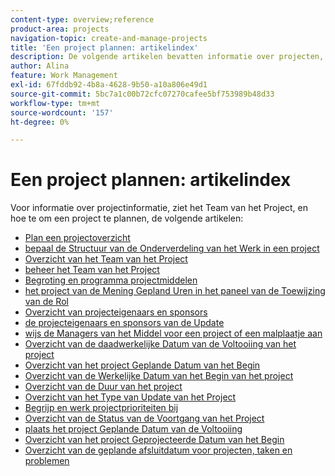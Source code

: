 ```yaml
---
content-type: overview;reference
product-area: projects
navigation-topic: create-and-manage-projects
title: 'Een project plannen: artikelindex'
description: De volgende artikelen bevatten informatie over projecten, het Team van het Project, en hoe te om een project te plannen.
author: Alina
feature: Work Management
exl-id: 67fddb92-4b8a-4628-9b50-a10a806e49d1
source-git-commit: 5bc7a1c00b72cfc07270cafee5bf753989b48d33
workflow-type: tm+mt
source-wordcount: '157'
ht-degree: 0%

---
```


# Een project plannen: artikelindex

<!-- Audited: 4/2025 -->

Voor informatie over projectinformatie, ziet het Team van het Project, en hoe te om een project te plannen, de volgende artikelen:

* [ Plan een projectoverzicht ](../../../manage-work/projects/planning-a-project/plan-project.md)
* [ bepaal de Structuur van de Onderverdeling van het Werk in een project ](../../../manage-work/projects/planning-a-project/determine-project-work-breakdown-structure.md)
* [ Overzicht van het Team van het Project ](../../../manage-work/projects/planning-a-project/project-team-overview.md)
* [ beheer het Team van het Project ](../../../manage-work/projects/planning-a-project/manage-project-team.md)
* [ Begroting en programma projectmiddelen ](../../../manage-work/projects/planning-a-project/budget-and-schedule-project-resources.md)
* [ het project van de Mening Gepland Uren in het paneel van de Toewijzing van de Rol ](../../../manage-work/projects/planning-a-project/view-planed-hours-in-role-allocation-panel.md)
* [ Overzicht van projecteigenaars en sponsors ](../../../manage-work/projects/planning-a-project/project-owners-and-sponsors.md)
* [ de projecteigenaars en sponsors van de Update ](../../../manage-work/projects/planning-a-project/update-project-owners-and-sponsors.md)
* [ wijs de Managers van het Middel voor een project of een malplaatje aan ](../../../manage-work/projects/planning-a-project/designate-resource-managers-for-projects-and-templates.md)
* [ Overzicht van de daadwerkelijke Datum van de Voltooiing van het project ](../../../manage-work/projects/planning-a-project/project-actual-completion-date.md)
* [ Overzicht van het project Geplande Datum van het Begin ](../../../manage-work/projects/planning-a-project/project-planned-start-date.md)
* [ Overzicht van de Werkelijke Datum van het Begin van het project ](../../../manage-work/projects/planning-a-project/project-actual-start-date.md)
* [ Overzicht van de Duur van het project ](../../../manage-work/projects/planning-a-project/project-duration.md)
* [ Overzicht van het Type van Update van het Project ](../../../manage-work/projects/planning-a-project/project-update-type-overview.md)
* [ Begrijp en werk projectprioriteiten bij ](../../../manage-work/projects/planning-a-project/project-priority.md)
* [ Overzicht van de Status van de Voortgang van het Project ](../../../manage-work/projects/planning-a-project/project-progress-status.md)
* [ plaats het project Geplande Datum van de Voltooiing ](../../../manage-work/projects/planning-a-project/project-planned-completion-date.md)
* [ Overzicht van het project Geprojecteerde Datum van het Begin ](../../../manage-work/projects/planning-a-project/project-projected-start-date.md)
* [Overzicht van de geplande afsluitdatum voor projecten, taken en problemen](../../../manage-work/projects/planning-a-project/project-projected-completion-date.md)
